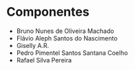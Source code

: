 # Componentes
* Bruno Nunes de Oliveira Machado
* Flávio Aleph Santos do Nascimento
* Giselly A.R.
* Pedro Pimentel Santos Santana Coelho
* Rafael Silva Pereira